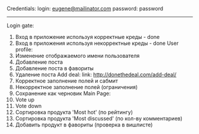 Credentials:
login: eugene@mailinator.com
password: password
_____________________
Login gate:
1. Вход в приложение используя корректные креды - done
2. Вход в приложения используя некорректные креды - done
User profile:
1. Изменение отображаемого имени пользователя 
2. Добавление поста
3. Добавление поста в фавориты
4. Удаление поста
Add deal: link: http://donethedeal.com/add-deal/
1. Корректное заполнение полей и сабмит
2. Некорректное заполнение полей (ограничения)
3. Сохранение как черновик
Main Page: 
1. Vote up
2. Vote down
3. Сортировка продукта 'Most hot' (по рейтингу)
4. Сортировка продукта 'Most discussed' (по кол-ву комментариев)
5. Добавить продукт в фавориты (проверка в вишлисте)